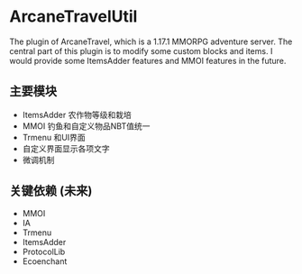 # ArcaneTravelUtil
The plugin of ArcaneTravel, which is a 1.17.1 MMORPG adventure server. The central part of this plugin is to modify some custom blocks and items. I would provide some ItemsAdder features and MMOI features in the future.

## 主要模块

- ItemsAdder 农作物等级和栽培 
- MMOI 钓鱼和自定义物品NBT值统一
- Trmenu 和UI界面
- 自定义界面显示各项文字
- 微调机制

## 关键依赖 (未来)

- MMOI
- IA
- Trmenu
- ItemsAdder
- ProtocolLib
- Ecoenchant

